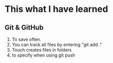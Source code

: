 # This what I have learned

## Git & GitHub
1. To save often.
2. You can track all files by entering "git add ."
3. Touch creates files in folders
4. to specify when using git push
